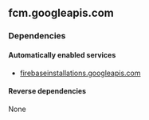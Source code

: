 ## fcm.googleapis.com

### Dependencies

#### Automatically enabled services

* [firebaseinstallations.googleapis.com](../firebaseinstallations.googleapis.com/)

#### Reverse dependencies

None
